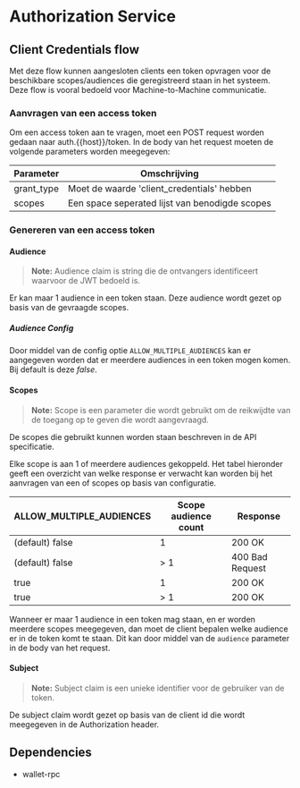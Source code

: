 # Authorization Service

## Client Credentials flow

Met deze flow kunnen aangesloten clients een token opvragen voor de beschikbare scopes/audiences die geregistreerd staan in het systeem. Deze flow is vooral bedoeld voor Machine-to-Machine communicatie.

### Aanvragen van een access token

Om een access token aan te vragen, moet een POST request worden gedaan naar auth.{{host}}/token. In de body van het request moeten de volgende parameters worden meegegeven:

| Parameter  | Omschrijving                                   |
| ---------- | ---------------------------------------------- |
| grant_type | Moet de waarde 'client_credentials' hebben     |
| scopes     | Een space seperated lijst van benodigde scopes |

### Genereren van een access token

#### Audience

> **Note:** Audience claim is string die de ontvangers identificeert waarvoor de JWT bedoeld is.

Er kan maar 1 audience in een token staan. Deze audience wordt gezet op basis van de gevraagde scopes.

##### Audience Config

Door middel van de config optie `ALLOW_MULTIPLE_AUDIENCES` kan er aangegeven worden dat er meerdere audiences in een token mogen komen. Bij default is deze _false_.

#### Scopes

> **Note:** Scope is een parameter die wordt gebruikt om de reikwijdte van de toegang op te geven die wordt aangevraagd.

De scopes die gebruikt kunnen worden staan beschreven in de API specificatie.

Elke scope is aan 1 of meerdere audiences gekoppeld. Het tabel hieronder geeft een overzicht van welke response er verwacht kan worden bij het aanvragen van een of scopes op basis van configuratie.

| ALLOW_MULTIPLE_AUDIENCES | Scope audience count | Response        |
| ------------------------ | -------------------- | --------------- |
| (default) false          | 1                    | 200 OK          |
| (default) false          | > 1                  | 400 Bad Request |
| true                     | 1                    | 200 OK          |
| true                     | > 1                  | 200 OK          |

Wanneer er maar 1 audience in een token mag staan, en er worden meerdere scopes meegegeven, dan moet de client bepalen welke audience er in de token komt te staan. Dit kan door middel van de `audience` parameter in de body van het request.

#### Subject

> **Note:** Subject claim is een unieke identifier voor de gebruiker van de token.

De subject claim wordt gezet op basis van de client id die wordt meegegeven in de Authorization header.

## Dependencies
- wallet-rpc

